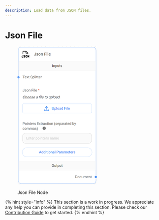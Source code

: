 ```yaml
---
description: Load data from JSON files.
---
```


# Json File

<figure><img src="../../../.gitbook/assets/image.png" alt="" width="259"><figcaption><p>Json File Node</p></figcaption></figure>

{% hint style="info" %}
This section is a work in progress. We appreciate any help you can provide in completing this section. Please check our [Contribution Guide](https://toi500.gitbook.io/flowise-docs/contributing) to get started.
{% endhint %}
